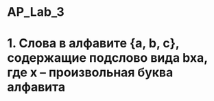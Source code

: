 # AP_Lab_3
# 1. Слова в алфавите {a, b, c}, содержащие подслово вида bxa, где x – произвольная буква алфавита
